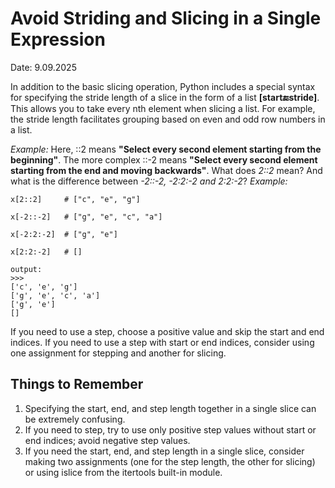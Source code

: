 # Avoid Striding and Slicing in a Single Expression

Date: 9.09.2025

In addition to the basic slicing operation, Python includes a special syntax for specifying the stride length of a slice in the form of a list **[start:end:stride]**. This allows you to take every nth element when slicing a list. For example, the stride length facilitates grouping based on even and odd row numbers in a list.

*Example:*
	Here, ::2 means **"Select every second element starting from the beginning"**. The more complex ::-2 means **"Select every second element starting from the end and moving backwards"**.
What does *2::2* mean? And what is the difference between *-2::-2, -2:2:-2 and 2:2:-2*?
	*Example:*
	
	x[2::2]     # ["c", "e", "g"]
	
	x[-2::-2]   # ["g", "e", "c", "a"]
	
	x[-2:2:-2]  # ["g", "e"]
	
	x[2:2:-2]   # []

	output:
	>>>
	['c', 'e', 'g']
	['g', 'e', 'c', 'a']
	['g', 'e']
	[]
If you need to use a step, choose a positive value and skip the start and end indices. If you need to use a step with start or end indices, consider using one assignment for stepping and another for slicing.

## Things to Remember
1. Specifying the start, end, and step length together in a single slice can be extremely confusing.
2. If you need to step, try to use only positive step values without start or end indices; avoid negative step values.
3. If you need the start, end, and step length in a single slice, consider making two assignments (one for the step length, the other for slicing) or using islice from the itertools built-in module.